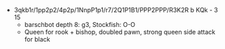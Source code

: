 - 3qkb1r/1pp2p2/4p2p/1NnpP1p1/r7/2Q1P1B1/PPP2PPP/R3K2R b KQk - 3 15
    - barschbot depth 8: g3, Stockfish: O-O
    - Queen for rook + bishop, doubled pawn, strong queen side attack for black

